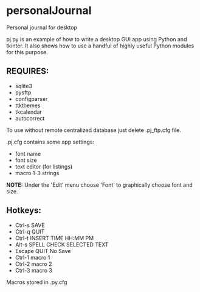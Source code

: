 # personalJournal
Personal journal for desktop 

pj.py is an example of how to write a desktop GUI app using Python and tkinter.
It also shows how to use a handful of highly useful Python modules for this purpose.

## REQUIRES:
- sqlite3
- pysftp
- configparser
- ttkthemes
- tkcalendar
- autocorrect

To use without remote centralized database
just delete .pj_ftp.cfg file.

.pj.cfg contains some app settings:
- font name 
- font size 
- text editor (for listings) 
- macro 1-3 strings
 
__NOTE:__ Under the 'Edit' menu choose 'Font'
to graphically choose font and size.

## Hotkeys:
- Ctrl-s SAVE
- Ctrl-q QUIT
- Ctrl-t INSERT TIME HH:MM PM
- Alt-s SPELL CHECK SELECTED TEXT
- Escape QUIT No Save
- Ctrl-1 macro 1
- Ctrl-2 macro 2
- Ctrl-3 macro 3

Macros stored in .py.cfg



